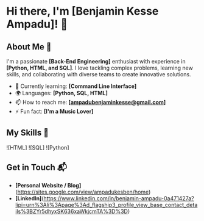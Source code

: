# Hi there, I'm [Benjamin Kesse Ampadu]! 👋

## About Me 🚀

I'm a passionate **[Back-End Engineering]** enthusiast with experience in **[Python, HTML, and SQL]**. I love tackling complex problems, learning new skills, and collaborating with diverse teams to create innovative solutions.

- 🌱 Currently learning: **[Command Line Interface]**
- 🌍 Languages: **[Python, SQL, HTML]**
- 📫 How to reach me: **[ampadubenjaminkesse@gmail.com]**
- ⚡ Fun fact: **[I'm a Music Lover]**

## My Skills 🧠

![HTML]
![SQL]
![Python]

## Get in Touch 📬

- **[Personal Website / Blog]**(https://sites.google.com/view/ampadukesben/home)
- **[LinkedIn]**(https://www.linkedin.com/in/benjamin-ampadu-0a471427a?lipi=urn%3Ali%3Apage%3Ad_flagship3_profile_view_base_contact_details%3BZYr5dhyxSK636xaWkjcmTA%3D%3D)


